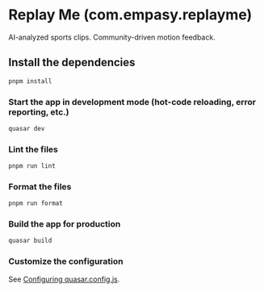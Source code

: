# Replay Me (com.empasy.replayme)

AI-analyzed sports clips. Community-driven motion feedback.

## Install the dependencies
```bash
pnpm install
```

### Start the app in development mode (hot-code reloading, error reporting, etc.)
```bash
quasar dev
```


### Lint the files
```bash
pnpm run lint
```


### Format the files
```bash
pnpm run format
```


### Build the app for production
```bash
quasar build
```

### Customize the configuration
See [Configuring quasar.config.js](https://v2.quasar.dev/quasar-cli-vite/quasar-config-js).
